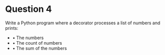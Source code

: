 # Question 4

Write a Python program where a decorator processes a list of numbers and prints:
-	•	The numbers
-	•	The count of numbers
-	•	The sum of the numbers
